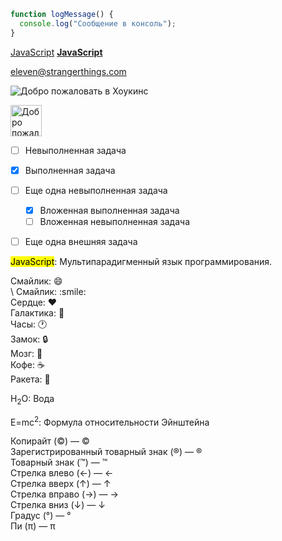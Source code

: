 ```javascript
function logMessage() {
  console.log("Сообщение в консоль");
}
```

[JavaScript](https://ru.wikipedia.org/wiki/JavaScript "Мультипарадигменный язык программирования")
**[JavaScript](https://ru.wikipedia.org/wiki/JavaScript "Мультипарадигменный язык программирования")**


<eleven@strangerthings.com>


![Добро пожаловать в Хоукинс](https://upload.wikimedia.org/wikipedia/commons/thumb/9/99/Unofficial_JavaScript_logo_2.svg/1024px-Unofficial_JavaScript_logo_2.svg.png)

<img alt="Добро пожаловать в Хоукинс" height="50" src="https://upload.wikimedia.org/wikipedia/commons/thumb/9/99/Unofficial_JavaScript_logo_2.svg/1024px-Unofficial_JavaScript_logo_2.svg.png" width="50" />


- [ ] Невыполненная задача
- [x] Выполненная задача
- [ ] Еще одна невыполненная задача
  - [x] Вложенная выполненная задача
  - [ ] Вложенная невыполненная задача
- [ ] Еще одна внешняя задача



<mark>JavaScript</mark>: Мультипарадигменный язык программирования.  


Смайлик: :smile:  
\ Смайлик: \:smile:  
Сердце: :heart:  
Галактика: :milky_way:  
Часы: :clock1:  
Замок: :lock:  
Мозг: :brain:  
Кофе: :coffee:  
Ракета: :rocket:  



H<sub>2</sub>O: Вода   

E=mc<sup>2</sup>: Формула относительности Эйнштейна  

[comment]: <> (Это комментарий, который не будет включен в вывод)

[comment]: <> (даже при использовании в ссылке.)
[//]: # (Это может быть наиболее платформонезависимый комментарий)

Копирайт (©) — &copy;  
Зарегистрированный товарный знак (®) — &reg;  
Товарный знак (™) — &trade;  
Стрелка влево (←) — &larr;  
Стрелка вверх (↑) — &uarr;  
Стрелка вправо (→) — &rarr;  
Стрелка вниз (↓) — &darr;  
Градус (°) — &#176;  
Пи (π) — &#960;  
 
